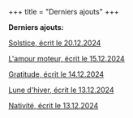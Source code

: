 +++
title = "Derniers ajouts"
+++

**Derniers ajouts:**

[Solstice, écrit le 20.12.2024](./seasons/23_vingt_troisieme_saison/solstice/)

[L'amour moteur, écrit le 15.12.2024](./seasons/23_vingt_troisieme_saison/l_amour_moteur/)

[Gratitude, écrit le 14.12.2024](./seasons/23_vingt_troisieme_saison/gratitude/)

[Lune d'hiver, écrit le 13.12.2024](./seasons/23_vingt_troisieme_saison/lune_d_hiver/)

[Nativité, écrit le 13.12.2024](./seasons/23_vingt_troisieme_saison/nativite/)




